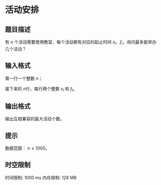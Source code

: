 # 活动安排

## 题目描述

有 $n$ 个活动需要使用教室，每个活动都有对应的起止时间 $s_i$、$f_i$，询问最多能举办几个活动？

## 输入格式

第一行一个整数 $n$；

接下来的 $n$行，每行两个整数 $s_i$ 和 $f_i$。

## 输出格式

输出互相兼容的最大活动个数。

## 提示

数据范围：
$n\le 1000$。

## 时空限制

时间限制: 1000 ms
内存限制: 128 MB
